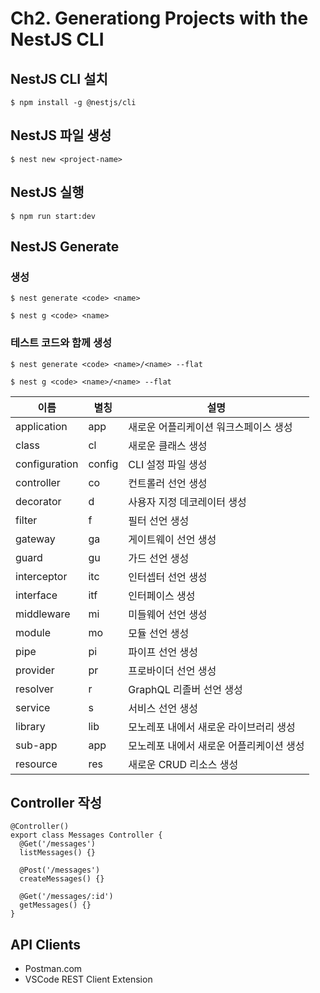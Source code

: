 # Ch2. Generationg Projects with the NestJS CLI

## NestJS CLI 설치

```
$ npm install -g @nestjs/cli
```

## NestJS 파일 생성

```
$ nest new <project-name>
```

## NestJS 실행

```
$ npm run start:dev
```

## NestJS Generate

### 생성

```
$ nest generate <code> <name>
```

```
$ nest g <code> <name>
```

### 테스트 코드와 함께 생성

```
$ nest generate <code> <name>/<name> --flat
```

```
$ nest g <code> <name>/<name> --flat
```

| 이름          | 별칭   | 설명                                     |
| ------------- | ------ | ---------------------------------------- |
| application   | app    | 새로운 어플리케이션 워크스페이스 생성    |
| class         | cl     | 새로운 클래스 생성                       |
| configuration | config | CLI 설정 파일 생성                       |
| controller    | co     | 컨트롤러 선언 생성                       |
| decorator     | d      | 사용자 지정 데코레이터 생성              |
| filter        | f      | 필터 선언 생성                           |
| gateway       | ga     | 게이트웨이 선언 생성                     |
| guard         | gu     | 가드 선언 생성                           |
| interceptor   | itc    | 인터셉터 선언 생성                       |
| interface     | itf    | 인터페이스 생성                          |
| middleware    | mi     | 미들웨어 선언 생성                       |
| module        | mo     | 모듈 선언 생성                           |
| pipe          | pi     | 파이프 선언 생성                         |
| provider      | pr     | 프로바이더 선언 생성                     |
| resolver      | r      | GraphQL 리졸버 선언 생성                 |
| service       | s      | 서비스 선언 생성                         |
| library       | lib    | 모노레포 내에서 새로운 라이브러리 생성   |
| sub-app       | app    | 모노레포 내에서 새로운 어플리케이션 생성 |
| resource      | res    | 새로운 CRUD 리소스 생성                  |

## Controller 작성

```
@Controller()
export class Messages Controller {
  @Get('/messages')
  listMessages() {}

  @Post('/messages')
  createMessages() {}

  @Get('/messages/:id')
  getMessages() {}
}
```

## API Clients

- Postman.com
- VSCode REST Client Extension
